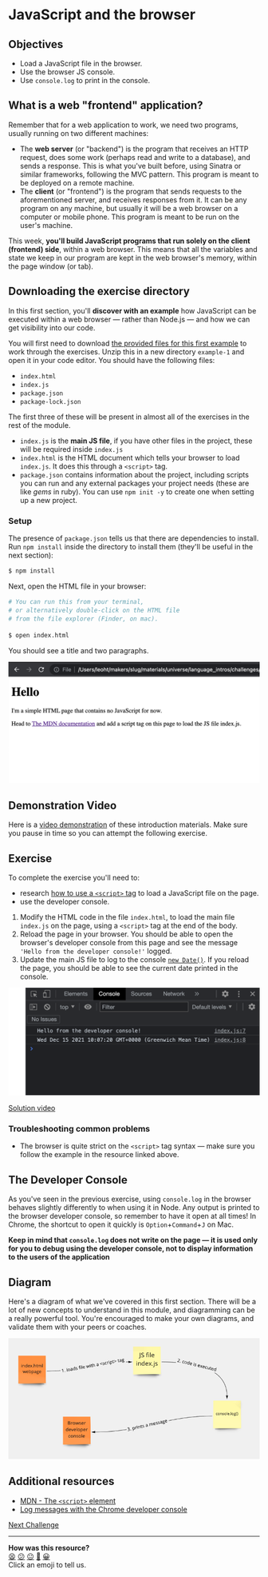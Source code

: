 # JavaScript and the browser

## Objectives

 * Load a JavaScript file in the browser.
 * Use the browser JS console.
 * Use `console.log` to print in the console.

<!-- OMITTED -->

## What is a web "frontend" application?

Remember that for a web application to work, we need two programs, usually running on two different machines:
  * The **web server** (or "backend") is the program that receives an HTTP request, does some work (perhaps read and write to a database), and sends a response. This is what you've built before, using Sinatra or similar frameworks, following the MVC pattern. This program is meant to be deployed on a remote machine.
  * The **client** (or "frontend") is the program that sends requests to the aforementioned server, and receives responses from it. It can be any program on any machine, but usually it will be a web browser on a computer or mobile phone. This program is meant to be run on the user's machine.

This week, **you'll build JavaScript programs that run solely on the client (frontend) side**, within a web browser. This means that all the variables and state we keep in our program are kept in the web browser's memory, within the page window (or tab).

## Downloading the exercise directory

In this first section, you'll **discover with an example** how JavaScript can be
executed within a web browser — rather than Node.js — and how we can get
visibility into our code. 

You will first need to download [the provided files for this first
example](../resources/example-1.zip) to work through the exercises. Unzip this
in a new directory `example-1` and open it in your code editor. You should have the
following files:
 * `index.html`
 * `index.js`
 * `package.json`
 * `package-lock.json`

The first three of these will be present in almost all of the exercises in the 
rest of the module.
* `index.js` is the **main JS file**, if you have other files in the project, 
these will be required inside `index.js`
* `index.html` is the HTML document which tells your browser to load `index.js`.
It does this through a `<script>` tag.
* `package.json` contains information about the project, including scripts you
can run and any external packages your project needs (these are like _gems_ in
ruby). You can use `npm init -y` to create one when setting up a new project.

### Setup

The presence of `package.json` tells us that there are dependencies to install.
Run `npm install` inside the directory to install them (they'll be useful in the
next section):

```bash
$ npm install
```

Next, open the HTML file in your browser:

```bash
# You can run this from your terminal,
# or alternatively double-click on the HTML file 
# from the file explorer (Finder, on mac).

$ open index.html
```

You should see a title and two
paragraphs.

![A simple webpage](./resources/webpage-1.png)

## Demonstration Video

Here is a [video demonstration](https://www.youtube.com/watch?v=hMVxUOv8kOY) of these introduction materials. Make sure you pause in time so you can attempt the following exercise.

## Exercise

To complete the exercise you'll need to:
 * research [how to use a `<script>`
   tag](https://developer.mozilla.org/en-US/docs/Web/HTML/Element/script#basic_usage)
   to load a JavaScript file on the page.
 * use the developer console.

1. Modify the HTML code in the file `index.html`, to load the main file `index.js` on the page, using a `<script>` tag at the end of the body.
2. Reload the page in your browser. You should be able to open the
   browser's developer console from this page and see the message `'Hello from
   the developer console!'` logged.
3. Update the main JS file to log to the console [`new Date()`](https://developer.mozilla.org/en-US/docs/Web/JavaScript/Reference/Global_Objects/Date/Date).
   If you reload the page, you should be able to see the current date printed in
   the console.

![Logging in the console](./resources/webpage-2.png)

[Solution video](https://youtu.be/hMVxUOv8kOY?t=431)

### Troubleshooting common problems

 * The browser is quite strict on the `<script>` tag syntax — make sure you
   follow the example in the resource linked above.

## The Developer Console

As you've seen in the previous exercise, using `console.log` in the browser behaves
slightly differently to when using it in Node. Any output is printed to the browser
developer console, so remember to have it open at all times! In Chrome, the
shortcut to open it quickly is `Option`+`Command`+`J` on Mac.

**Keep in mind that `console.log` does not write on the page — it is used only
for you to debug using the developer console, not to display information to the
users of the application**

## Diagram

Here's a diagram of what we've covered in this first section. There will be a
lot of new concepts to understand in this module, and diagramming can be a
really powerful tool. You're encouraged to make your own diagrams, and validate
them with your peers or coaches.

![Diagram](./resources/console-log-diagram.png)

## Additional resources

 * [MDN - The `<script>`
   element](https://developer.mozilla.org/en-US/docs/Web/HTML/Element/script#basic_usage)
 * [Log messages with the Chrome developer
   console](https://developer.chrome.com/docs/devtools/console/log/)

[Next Challenge](02_build_tool.md)

<!-- BEGIN GENERATED SECTION DO NOT EDIT -->

---

**How was this resource?**  
[😫](https://airtable.com/shrUJ3t7KLMqVRFKR?prefill_Repository=makersacademy/javascript-web-applications&prefill_File=contents/01_javascript_browser.md&prefill_Sentiment=😫) [😕](https://airtable.com/shrUJ3t7KLMqVRFKR?prefill_Repository=makersacademy/javascript-web-applications&prefill_File=contents/01_javascript_browser.md&prefill_Sentiment=😕) [😐](https://airtable.com/shrUJ3t7KLMqVRFKR?prefill_Repository=makersacademy/javascript-web-applications&prefill_File=contents/01_javascript_browser.md&prefill_Sentiment=😐) [🙂](https://airtable.com/shrUJ3t7KLMqVRFKR?prefill_Repository=makersacademy/javascript-web-applications&prefill_File=contents/01_javascript_browser.md&prefill_Sentiment=🙂) [😀](https://airtable.com/shrUJ3t7KLMqVRFKR?prefill_Repository=makersacademy/javascript-web-applications&prefill_File=contents/01_javascript_browser.md&prefill_Sentiment=😀)  
Click an emoji to tell us.

<!-- END GENERATED SECTION DO NOT EDIT -->
